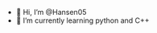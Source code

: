 - 👋 Hi, I’m @Hansen05
- 🌱 I’m currently learning python and C++

<!---
Hansen05/Hansen05 is a ✨ special ✨ repository because its `README.md` (this file) appears on your GitHub profile.
You can click the Preview link to take a look at your changes.
--->
